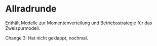 # Allradrunde
Enthält Modelle zur Momentenverteilung und Betriebsstrategie für das Zweispurmodell.

Change 3: Hat nicht geklappt, nochmal.
